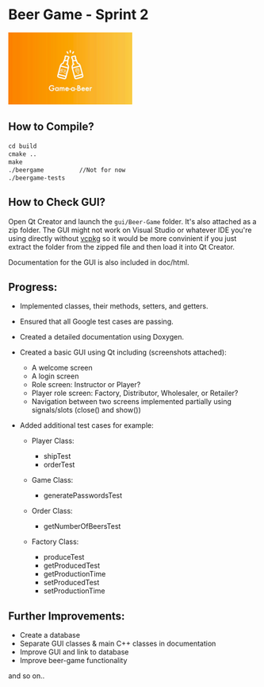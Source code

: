 # Beer Game - Sprint 2

![Beer Game](images/logo2.png)

## How to Compile?

```
cd build
cmake ..
make
./beergame          //Not for now
./beergame-tests
```

## How to Check GUI?

Open Qt Creator and launch the ```gui/Beer-Game``` folder. It's also attached as a zip folder. 
The GUI might not work on Visual Studio or whatever IDE you're using directly without [vcpkg](https://docs.microsoft.com/en-us/cpp/build/vcpkg?view=vs-2019)
so it would be more convinient if you just extract the folder from the zipped file and then load it into Qt Creator.

Documentation for the GUI is also included in doc/html.
## Progress:

- Implemented classes, their methods, setters, and getters.
- Ensured that all Google test cases are passing.
- Created a detailed documentation using Doxygen.
- Created a basic GUI using Qt including (screenshots attached):
    * A welcome screen 
    * A login screen
    * Role screen: Instructor or Player?
    * Player role screen: Factory, Distributor, Wholesaler, or Retailer?
    * Navigation between two screens implemented partially using signals/slots (close() and show())

- Added additional test cases for example:

    * Player Class:
        - shipTest
        - orderTest

    * Game Class:
        - generatePasswordsTest

    * Order Class:
        - getNumberOfBeersTest

    * Factory Class:
        - produceTest
        - getProducedTest
        - getProductionTime
        - setProducedTest
        - setProductionTime

## Further Improvements:

- Create a database
- Separate GUI classes & main C++ classes in documentation
- Improve GUI and link to database
- Improve beer-game functionality

and so on..


